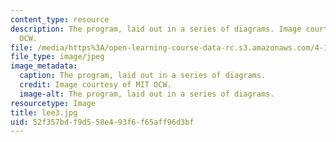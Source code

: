 ```yaml
---
content_type: resource
description: The program, laid out in a series of diagrams. Image courtesy of MIT
  OCW.
file: /media/https%3A/open-learning-course-data-rc.s3.amazonaws.com/4-125b-architecture-studio-building-in-landscapes-fall-2005/52f357bdf9d558e493f6f65aff96d3bf_lee3.jpg
file_type: image/jpeg
image_metadata:
  caption: The program, laid out in a series of diagrams.
  credit: Image courtesy of MIT OCW.
  image-alt: The program, laid out in a series of diagrams.
resourcetype: Image
title: lee3.jpg
uid: 52f357bd-f9d5-58e4-93f6-f65aff96d3bf
---
```


